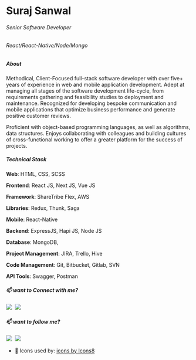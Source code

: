 
<!-- ## Hi there 👋
**surajSanwal/surajSanwal** is a ✨ _special_ ✨ repository because its `README.md` (this file) appears on your GitHub profile.

Here are some ideas to get you started:

- 🔭 I’m currently working on ...
- 🌱 I’m currently learning ...
- 👯 I’m looking to collaborate on ...
- 🤔 I’m looking for help with ...
- 💬 Ask me about ... ...
- 😄 Pronouns: ...
- ⚡ Fun fact: ...

-->

# Suraj Sanwal
###### Senior Software Developer
###### React/React-Native/Node/Mongo

##### About

Methodical, Client-Focused full-stack software developer with over five+ years of experience in web and mobile application development. Adept at managing all stages of the software development life-cycle, from requirements gathering and feasibility studies to deployment and maintenance. Recognized for developing bespoke communication and mobile applications that optimize business performance and generate positive customer reviews.

Proficient with object-based programming languages, as well as algorithms, data structures. Enjoys collaborating with colleagues and building cultures of cross-functional working to offer a greater platform for the success of projects.


##### Technical Stack

**Web**: HTML, CSS, SCSS

**Frontend**: React JS, Next JS, Vue JS

**Framework**: ShareTribe Flex, AWS

**Libraries**: Redux, Thunk, Saga

**Mobile**: React-Native

**Backend**: ExpressJS, Hapi JS, Node JS

**Database**: MongoDB,

**Project Management**: JIRA, Trello, Hive

**Code Management**: Git, Bitbucket, Gitlab, SVN

**API Tools**: Swagger, Postman



##### 📫 want to Connect with me?

<span align="center">
<a href="mailto:sonusanwal65@gmail.com" target="_blank"><img src="https://img.icons8.com/fluent/50/000000/gmail--v2.png"/></a>&nbsp;	
<a href="skype:live:sonusanwal65" target="_blank"><img src="https://img.icons8.com/fluent/48/000000/skype--v2.png"/></a>&nbsp;	
</span>

##### 📫 want to follow me?
<span align="center">
<a href="https://twitter.com/im_sanwal" target="_blank"><img src="https://img.icons8.com/color/48/000000/twitter--v2.png"/></a>&nbsp;
<a href="https://facebook.com/swraporians" target="_blank"><img src="https://img.icons8.com/color/48/000000/facebook-circled--v2.png"/></a>&nbsp;
</span>

- 👀 Icons used by:
<a href="https://icons8.com/icon">icons by Icons8</a>
